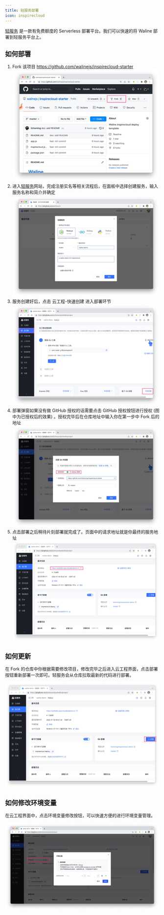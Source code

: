 ```yaml
---
title: 轻服务部署
icon: inspirecloud
---
```


[轻服务](https://qingfuwu.cn) 是一款有免费额度的 Serverless 部署平台。我们可以快速的将 Waline 部署到轻服务平台上。

## 如何部署

1. Fork 该项目 <https://github.com/walinejs/inspirecloud-starter>
   ![轻服务1](../../assets/inspirecloud-1.jpg)
1. 进入[轻服务](https://qingfuwu.cn)网站，完成注册实名等相关流程后，在面板中选择创建服务，输入服务名称和简介并确定
   ![轻服务2](../../assets/inspirecloud-2.jpg)
1. 服务创建好后，点击 <kbd>云工程</kbd>-<kbd>快速创建</kbd> 进入部署环节
   ![轻服务3](../../assets/inspirecloud-3.jpg)
1. 部署弹窗如果没有做 GitHub 授权的话需要点击 GitHub 授权按钮进行授权 (图中为已授权后的效果) 。授权完毕后在仓库地址中输入你在第一步中 Fork 后的地址
   ![轻服务4](../../assets/inspirecloud-4.jpg)
1. 点击部署之后稍待片刻部署就完成了。页面中的请求地址就是你最终的服务地址
   ![轻服务5](../../assets/inspirecloud-5.jpg)

## 如何更新

在 Fork 的仓库中你根据需要修改项目，修改完毕之后进入云工程界面，点击部署按钮重新部署一次即可。轻服务会从仓库拉取最新的代码进行部署。

![轻服务更新1](../../assets/inspirecloud-6.jpg)

## 如何修改环境变量

在云工程界面中，点击环境变量修改按钮，可以快速方便的进行环境变量管理。

![轻服务更新2](../../assets/inspirecloud-7.jpg)
